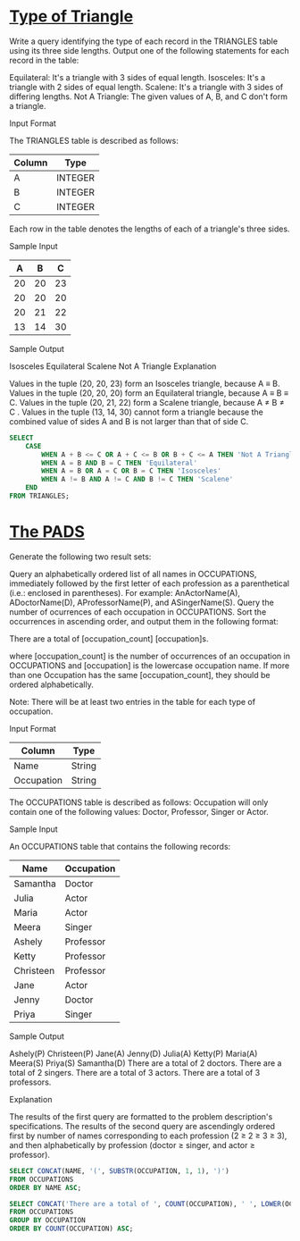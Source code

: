 # **[Type of Triangle](https://www.hackerrank.com/challenges/what-type-of-triangle/problem)**

Write a query identifying the type of each record in the TRIANGLES table using its three side lengths. Output one of the following statements for each record in the table:

Equilateral: It's a triangle with 3 sides of equal length.
Isosceles: It's a triangle with 2 sides of equal length.
Scalene: It's a triangle with 3 sides of differing lengths.
Not A Triangle: The given values of A, B, and C don't form a triangle.

Input Format

The TRIANGLES table is described as follows:

|  Column | Type |
|-------|-----|
| A  | INTEGER |
| B| INTEGER |
| C | INTEGER |

Each row in the table denotes the lengths of each of a triangle's three sides.

Sample Input

|  A | B | C |
|----|-----|----|
| 20  | 20 | 23 |
| 20| 20 | 20 |
| 20 | 21 | 22 |
| 13 | 14 | 30 |

Sample Output

Isosceles
Equilateral
Scalene
Not A Triangle
Explanation

Values in the tuple (20, 20, 23) form an Isosceles triangle, because A ≡ B.
Values in the tuple (20, 20, 20) form an Equilateral triangle, because A ≡ B ≡ C. Values in the tuple (20, 21, 22) form a Scalene triangle, because A ≠ B ≠ C .
Values in the tuple (13, 14, 30) cannot form a triangle because the combined value of sides A and B is not larger than that of side C.

```sql
SELECT 
    CASE
        WHEN A + B <= C OR A + C <= B OR B + C <= A THEN 'Not A Triangle'
        WHEN A = B AND B = C THEN 'Equilateral'
        WHEN A = B OR A = C OR B = C THEN 'Isosceles'
        WHEN A != B AND A != C AND B != C THEN 'Scalene'
    END
FROM TRIANGLES;
```

# **[The PADS](https://www.hackerrank.com/challenges/the-pads/problem)**

Generate the following two result sets:

Query an alphabetically ordered list of all names in OCCUPATIONS, immediately followed by the first letter of each profession as a parenthetical (i.e.: enclosed in parentheses). For example: AnActorName(A), ADoctorName(D), AProfessorName(P), and ASingerName(S).
Query the number of ocurrences of each occupation in OCCUPATIONS. Sort the occurrences in ascending order, and output them in the following format:

There are a total of [occupation_count] [occupation]s.

where [occupation_count] is the number of occurrences of an occupation in OCCUPATIONS and [occupation] is the lowercase occupation name. If more than one Occupation has the same [occupation_count], they should be ordered alphabetically.

Note: There will be at least two entries in the table for each type of occupation.

Input Format

|  Column | Type |
|-------|-----|
| Name | String |
| Occupation | String |

The OCCUPATIONS table is described as follows:  Occupation will only contain one of the following values: Doctor, Professor, Singer or Actor.

Sample Input

An OCCUPATIONS table that contains the following records:

|  Name | Occupation |
|-------|-----|
| Samantha | Doctor |
| Julia | Actor |
| Maria | Actor |
| Meera | Singer |
| Ashely | Professor |
| Ketty | Professor |
| Christeen | Professor |
| Jane | Actor |
| Jenny | Doctor |
| Priya | Singer |

Sample Output

Ashely(P)
Christeen(P)
Jane(A)
Jenny(D)
Julia(A)
Ketty(P)
Maria(A)
Meera(S)
Priya(S)
Samantha(D)
There are a total of 2 doctors.
There are a total of 2 singers.
There are a total of 3 actors.
There are a total of 3 professors.

Explanation

The results of the first query are formatted to the problem description's specifications.
The results of the second query are ascendingly ordered first by number of names corresponding to each profession (2 ≥ 2 ≥ 3 ≥ 3), and then alphabetically by profession (doctor ≥ singer, and actor ≥ professor).

```sql
SELECT CONCAT(NAME, '(', SUBSTR(OCCUPATION, 1, 1), ')')
FROM OCCUPATIONS
ORDER BY NAME ASC;

SELECT CONCAT('There are a total of ', COUNT(OCCUPATION), ' ', LOWER(OCCUPATION), 's.')
FROM OCCUPATIONS
GROUP BY OCCUPATION
ORDER BY COUNT(OCCUPATION) ASC;
```
